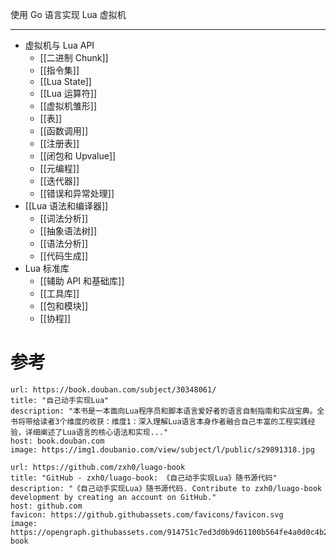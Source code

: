 使用 Go 语言实现 Lua 虚拟机

---

- 虚拟机与 Lua API
	- [[二进制 Chunk]]
	- [[指令集]]
	- [[Lua State]]
	- [[Lua 运算符]]
	- [[虚拟机雏形]]
	- [[表]]
	- [[函数调用]]
	- [[注册表]]
	- [[闭包和 Upvalue]]
	- [[元编程]]
	- [[迭代器]]
	- [[错误和异常处理]]
- [[Lua 语法和编译器]]
	- [[词法分析]]
	- [[抽象语法树]]
	- [[语法分析]]
	- [[代码生成]]
- Lua 标准库
	- [[辅助 API 和基础库]]
	- [[工具库]]
	- [[包和模块]]
	- [[协程]]

# 参考

```cardlink
url: https://book.douban.com/subject/30348061/
title: "自己动手实现Lua"
description: "本书是一本面向Lua程序员和脚本语言爱好者的语言自制指南和实战宝典。全书将带给读者3个维度的收获：维度1：深入理解Lua语言本身作者融合自己丰富的工程实践经验，详细阐述了Lua语言的核心语法和实现..."
host: book.douban.com
image: https://img1.doubanio.com/view/subject/l/public/s29891318.jpg
```

```cardlink
url: https://github.com/zxh0/luago-book
title: "GitHub - zxh0/luago-book: 《自己动手实现Lua》随书源代码"
description: "《自己动手实现Lua》随书源代码. Contribute to zxh0/luago-book development by creating an account on GitHub."
host: github.com
favicon: https://github.githubassets.com/favicons/favicon.svg
image: https://opengraph.githubassets.com/914751c7ed3d0b9d61100b564fe4a0d0c4b25d5457c1a43f57488a61375a45fd/zxh0/luago-book
```
